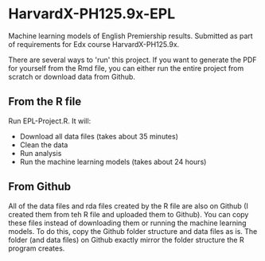 # HarvardX-PH125.9x-EPL
Machine learning models of English Premiership results.
Submitted as part of requirements for Edx course HarvardX-PH125.9x.

There are several ways to 'run' this project. If you want to generate the PDF for yourself from the Rmd file, you can either run the entire project from scratch or download data from Github.

## From the R file

Run EPL-Project.R. It will:
* Download all data files (takes about 35 minutes)
* Clean the data
* Run analysis
* Run the machine learning models (takes about 24 hours)

## From Github

All of the data files and rda files created by the R file are also on Github (I created them from teh R file and uploaded them to Github). You can copy these files instead of downloading them or running the machine learning models. To do this, copy the Github folder structure and data files as is. The folder (and data files) on Github exactly mirror the folder structure the R program creates.
